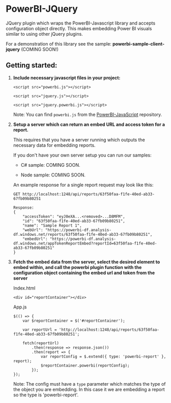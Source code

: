 # PowerBI-JQuery
JQuery plugin which wraps the PowerBI-Javascript library and accepts configuration object directly. This makes embedding Power BI visuals similar to using other jQuery plugins.

For a demonstration of this library see the sample: **powerbi-sample-client-jquery** (COMING SOON!)

## Getting started:
1. **Include necessary javascript files in your project:**
	
	`<script src="powerbi.js"></script>`

	`<script src="jquery.js"></script>`

	`<script src="jquery.powerbi.js"></script>`

	Note: You can find `powerbi.js` from the [PowerBI-JavaScript](https://github.com/Microsoft/PowerBI-JavaScript) repository.

2. **Setup a server which can return an embed URL and access token for a report.**

	This requires that you have a server running which outputs the necessary data for embedding reports.

	If you don't have your own server setup you can run our samples:

	- C# sample: COMING SOON.

	- Node sample: COMING SOON.

	An example response for a single report request may look like this:
	```
	GET http://localhost:1248/api/reports/63f50faa-f1fe-40ed-ab33-67fb09b80251
	
	Response:
	{
	    "accessToken": "eyJ0eXA...<removed>...D8MFM",
	    "id": "63f50faa-f1fe-40ed-ab33-67fb09b80251",
	    "name": "Sample Report 1",
	    "webUrl": "https://powerbi-df.analysis-df.windows.net/reports/63f50faa-f1fe-40ed-ab33-67fb09b80251",
	    "embedUrl": "https://powerbi-df.analysis-df.windows.net/appTokenReportEmbed?reportId=63f50faa-f1fe-40ed-ab33-67fb09b80251"
	}
	```


3. **Fetch the embed data from the server, select the desired element to embed within, and call the powerbi plugin function with the configuration object containing the embed url and token from the server**

	Index.html
	```
	<div id="reportContainer"></div>
	```
	App.js
	```
    $(() => {
        var $reportContainer = $('#reportContainer');

        var reportUrl = 'http://localhost:1248/api/reports/63f50faa-f1fe-40ed-ab33-67fb09b80251';
            
        fetch(reportUrl)
            .then(response => response.json())
            .then(report => {
                var reportConfig = $.extend({ type: 'powerbi-report' }, report);
                $reportContainer.powerbi(reportConfig);
            });
    });
	```
	Note: The config must have a `type` parameter which matches the type of the object you are embedding. In this case it we are embedding a report so the type is 'powerbi-report'.
	
